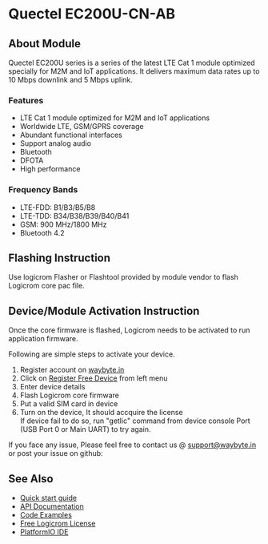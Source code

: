 # Quectel EC200U-CN-AB

## About Module

Quectel EC200U series is a series of the latest LTE Cat 1 module optimized specially for M2M and IoT applications. It delivers maximum data rates up to 10 Mbps downlink and 5 Mbps uplink.

### Features

* LTE Cat 1 module optimized for M2M and IoT applications
* Worldwide LTE, GSM/GPRS coverage
* Abundant functional interfaces
* Support analog audio
* Bluetooth
* DFOTA
* High performance

### Frequency Bands

* LTE-FDD: B1/B3/B5/B8
* LTE-TDD: B34/B38/B39/B40/B41
* GSM: 900 MHz/1800 MHz
* Bluetooth 4.2

## Flashing Instruction

Use logicrom Flasher or Flashtool provided by module vendor to flash Logicrom core pac file.

## Device/Module Activation Instruction

Once the core firmware is flashed, Logicrom needs to be activated to run application firmware.

Following are simple steps to activate your device.

1. Register account on [waybyte.in](https://waybyte.in/register)
2. Click on [Register Free Device](https://waybyte.in/devices/register) from left menu
3. Enter device details
4. Flash Logicrom core firmware
5. Put a valid SIM card in device
6. Turn on the device, It should accquire the license\
   If device fail to do so, run "getlic" command from device console Port (USB Port 0 or Main UART) to try again.

If you face any issue, Please feel free to contact us @ support@waybyte.in or post your issue on github:

## See Also

* [Quick start guide](https://docs.logicrom.com/en/latest/book/quick_start.html)
* [API Documentation](https://docs.logicrom.com/en/latest/)
* [Code Examples](https://github.com/waybyte/platform-logicrom/tree/master/examples)
* [Free Logicrom License](https://waybyte.in/devices/register)
* [PlatformIO IDE](https://platformio.org/platformio-ide)
